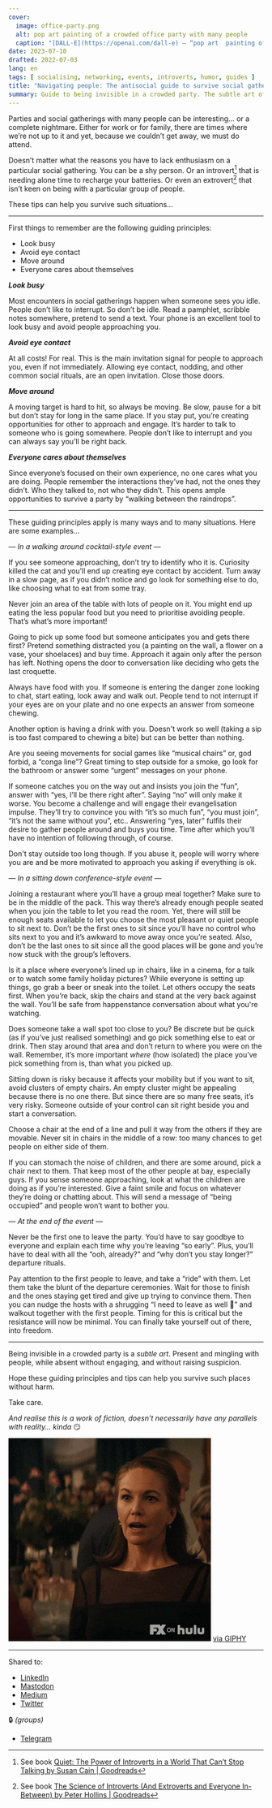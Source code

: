 ```yaml
---
cover:
  image: office-party.png
  alt: pop art painting of a crowded office party with many people
  caption: "[DALL·E](https://openai.com/dall-e) — “pop art  painting of a crowded office party with many people”"
date: 2023-07-10
drafted: 2022-07-03
lang: en
tags: [ socialising, networking, events, introverts, humor, guides ]
title: "Navigating people: The antisocial guide to survive social gatherings"
summary: Guide to being invisible in a crowded party. The subtle art of staying present and mingling with people, at the same time absent without engaging, all without raising suspicion.
---
```


Parties and social gatherings with many people can be interesting… or a complete nightmare. Either for work or for family, there are times where we’re not up to it and yet, because we couldn’t get away, we must do attend.

Doesn’t matter what the reasons you have to lack enthusiasm on a particular social gathering. You can be a shy person. Or an introvert[^1] that is needing alone time to recharge your batteries. Or even an extrovert[^2] that isn’t keen on being with a particular group of people.

These tips can help you survive such situations…

[^1]: See book [Quiet: The Power of Introverts in a World That Can’t Stop Talking by Susan Cain | Goodreads](https://www.goodreads.com/book/show/8520610-quiet)
[^2]: See book [The Science of Introverts (And Extroverts and Everyone In-Between) by Peter Hollins | Goodreads](https://www.goodreads.com/book/show/35712351-the-science-of-introverts-and-extroverts-and-everyone-in-between)

---

First things to remember are the following guiding principles:

* Look busy
* Avoid eye contact
* Move around
* Everyone cares about themselves

***Look busy***

Most encounters in social gatherings happen when someone sees you idle. People don’t like to interrupt. So don’t be idle. Read a pamphlet, scribble notes somewhere, pretend to send a text. Your phone is an excellent tool to look busy and avoid people approaching you.

***Avoid eye contact***

At all costs! For real. This is the main invitation signal for people to approach you, even if not immediately. Allowing eye contact, nodding, and other common social rituals, are an open invitation. Close those doors.

***Move around***

A moving target is hard to hit, so always be moving. Be slow, pause for a bit but don’t stay for long in the same place. If you stay put, you’re creating opportunities for other to approach and engage. It’s harder to talk to someone who is going somewhere. People don’t like to interrupt and you can always say you’ll be right back.

***Everyone cares about themselves***

Since everyone’s focused on their own experience, no one cares what you are doing.  People remember the interactions they’ve had, not the ones they didn’t. Who they talked to, not who they didn’t. This opens ample opportunities to survive a party by “walking between the raindrops”.

---

These guiding principles apply is many ways and to many situations. Here are some examples…



*— In a walking around cocktail-style event —*

If you see someone approaching, don’t try to identify who it is. Curiosity killed the cat and you’ll end up creating eye contact by accident. Turn away in a slow page, as if you didn’t notice and go look for something else to do, like choosing what to eat from some tray.

Never join an area of the table with lots of people on it. You might end up eating the less popular food but you need to prioritise avoiding people. That’s what’s more important!

Going to pick up some food but someone anticipates you and gets there first? Pretend something distracted you (a painting on the wall, a flower on a vase, your shoelaces) and buy time. Approach it again only after the person has left. Nothing opens the door to conversation like deciding who gets the last croquette.

Always have food with you. If someone is entering the danger zone looking to chat, start eating, look away and walk out. People tend to not interrupt if your eyes are on your plate and no one expects an answer from someone chewing.

Another option is having a drink with you. Doesn't work so well (taking a sip is too fast compared to chewing a bite) but can be better than nothing.

Are you seeing movements for social games like “musical chairs” or, god forbid, a “conga line”? Great timing to step outside for a smoke, go look for the bathroom or answer some “urgent” messages on your phone.

If someone catches you on the way out and insists you join the “fun”, answer with “yes, I’ll be there right after”. Saying “no” will only make it worse. You become a challenge and will engage their evangelisation impulse. They’ll try to convince you with “it’s so much fun”, “you must join”, “it’s not the same without you”, etc.. Answering “yes, later” fulfils their desire to gather people around and buys you time. Time after which you’ll have no intention of following through, of course.

Don't stay outside too long though. If you abuse it, people will worry where you are and be more motivated to approach you asking if everything is ok.



*— In a sitting down conference-style event —*

Joining a restaurant where you’ll have a group meal together? Make sure to be in the middle of the pack. This way there’s already enough people seated when you join the table to let you read the room. Yet, there will still be enough seats available to let you choose the most pleasant or quiet people to sit next to. Don’t be the first ones to sit since you’ll have no control who sits next to you and it’s awkward to move away once you’re seated. Also, don’t be the last ones to sit since all the good places will be gone and you’re now stuck with the group’s leftovers.

Is it a place where everyone’s lined up in chairs, like in a cinema, for a talk or to watch some family holiday pictures? While everyone is setting up things, go grab a beer or sneak into the toilet. Let others occupy the seats first. When you’re back, skip the chairs and stand at the very back against the wall. You’ll be safe from happenstance conversation about what you're watching.

Does someone take a wall spot too close to you? Be discrete but be quick (as if you’ve just realised something) and go pick something else to eat or drink. Then stay around that area and don’t return to where you were on the wall. Remember, it’s more important *where* (how isolated) the place you’ve pick something from is, than what you picked up.

Sitting down is risky because it affects your mobility but if you want to sit, avoid clusters of empty chairs. An empty cluster might be appealing because there is no one there. But since there are so many free seats, it’s very risky. Someone outside of your control can sit right beside you and start a conversation.

Choose a chair at the end of a line and pull it way from the others if they are movable. Never sit in chairs in the middle of a row: too many chances to get people on either side of them.

If you can stomach the noise of children, and there are some around, pick a chair next to them. That keep most of the other people at bay, especially guys. If you sense someone approaching, look at what the children are doing as if you’re interested. Give a faint smile and focus on whatever they’re doing or chatting about. This will send a message of “being occupied” and people won’t want to bother you.



*— At the end of the event —*

Never be the first one to leave the party. You’d have to say goodbye to everyone and explain each time why you’re leaving “so early”. Plus, you’ll have to deal with all the “ooh, already?” and “why don’t you stay longer?” departure rituals.

Pay attention to the first people to leave, and take a “ride” with them. Let them take the blunt of the departure ceremonies. Wait for those to finish and the ones staying get tired and give up trying to convince them. Then you can nudge the hosts with a shrugging “I need to leave as well 🤷” and walkout together with the first people. Timing for this is critical but the resistance will now be minimal. You can finally take yourself out of there, into freedom.

---

Being invisible in a crowded party is a *subtle art*. Present and mingling with people, while absent without engaging, and without raising suspicion.

Hope these guiding principles and tips can help you survive such places without harm.

Take care.

*And realise this is a work of fiction, doesn’t necessarily have any parallels with reality… kinda* 😏

![animated gif with a character looking surprised, the other responding with “I’m kidding” and making a serious face right after](kidding-kinda.gif)
<a href="https://giphy.com/gifs/fx-on-hulu-im-kidding-POlRuKwo6HEnZsp3DQ">via GIPHY</a>

---

Shared to:

* [LinkedIn](https://www.linkedin.com/posts/hugocf_navigating-people-the-antisocial-guide-to-activity-7087426042864279552-VNns)
* [Mastodon](https://mastodon.online/@hugocf/110741040672693409)
* [Medium](https://hugocf.medium.com/navigating-people-the-antisocial-guide-to-survive-social-gatherings-1e6155d29c9d)
* [Twitter](https://twitter.com/hugocf/status/1681661969852399619?s=20)

🔒 *(groups)*

* [Telegram](https://t.me/c/1363309933/9114)

